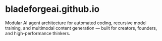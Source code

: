 # bladeforgeai.github.io
Modular AI agent architecture for automated coding, recursive model training, and multimodal content generation — built for creators, founders, and high-performance thinkers.
